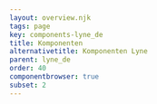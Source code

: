 ```yaml
---
layout: overview.njk
tags: page
key: components-lyne_de
title: Komponenten
alternativetitle: Komponenten Lyne
parent: lyne_de
order: 40
componentbrowser: true
subset: 2
---
```

